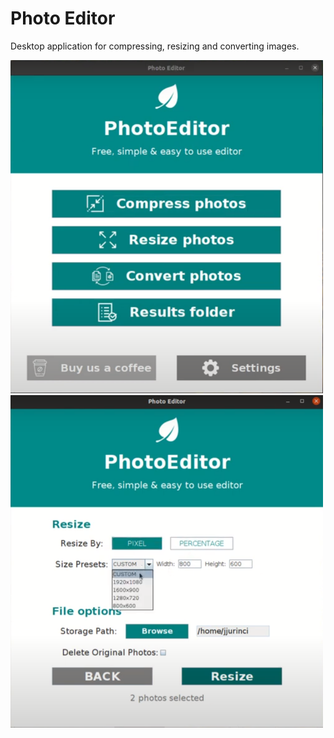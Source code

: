 # Photo Editor

Desktop application for compressing, resizing and converting images.

<img src="https://github.com/jjurinci/PhotoEditorSTP/blob/main/resources/stp1.png" width="500"/>
<img src="https://github.com/jjurinci/PhotoEditorSTP/blob/main/resources/stp2.png" width="500"/>
